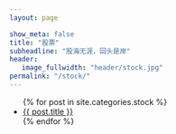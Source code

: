 ```yaml
---
layout: page

show_meta: false
title: "股票"
subheadline: "股海无涯，回头是岸"
header:
   image_fullwidth: "header/stock.jpg"
permalink: "/stock/"
---
```

<ul>
    {% for post in site.categories.stock %}
    <li><a href="{{ site.url }}{{ site.baseurl }}{{ post.url }}">{{ post.title }}</a></li>
    {% endfor %}
</ul>